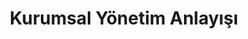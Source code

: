 ---
title: Kurumsal Yönetim Anlayışı
icon: i-mdi-lock
description:
  - İşinde uzman, güleryüzlü ve yardımsever yurt yönetimi ve personeli
  - Öğrenci emniyetini ve konforunu prensip edinmiş, kurumsal işletme anlayışı
  - Öğrencilere çalışma imkanı (asistan öğrenci, satış & pazarlama temsilcisi ve çağrı merkezinde müşteri temsilcisi olarak)
---